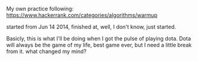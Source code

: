 My own practice following:
https://www.hackerrank.com/categories/algorithms/warmup

started from Jun 14 2014, finished at, well, I don't know, just started.

Basicly, this is what I'll be doing when I got the pulse of playing dota. 
Dota will always be the game of my life, best game ever, but I need a little break from it. 
what changed my mind? 


